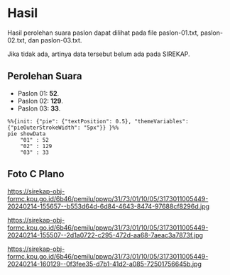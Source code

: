 # Hasil

Hasil perolehan suara paslon dapat dilihat pada file paslon-01.txt, paslon-02.txt, dan paslon-03.txt.

Jika tidak ada, artinya data tersebut belum ada pada SIREKAP.

## Perolehan Suara

 * Paslon 01: **52**.
 * Paslon 02: **129**.
 * Paslon 03: **33**.

```mermaid
%%{init: {"pie": {"textPosition": 0.5}, "themeVariables": {"pieOuterStrokeWidth": "5px"}} }%%
pie showData
    "01" : 52
    "02" : 129
    "03" : 33
```
## Foto C Plano

https://sirekap-obj-formc.kpu.go.id/6b46/pemilu/ppwp/31/73/01/10/05/3173011005449-20240214-155657--b553d64d-6d84-4643-8474-97688cf8296d.jpg

https://sirekap-obj-formc.kpu.go.id/6b46/pemilu/ppwp/31/73/01/10/05/3173011005449-20240214-155507--2d1a0722-c295-472d-aa68-7aeac3a7873f.jpg

https://sirekap-obj-formc.kpu.go.id/6b46/pemilu/ppwp/31/73/01/10/05/3173011005449-20240214-160129--0f3fee35-d7b1-41d2-a085-72501756645b.jpg
